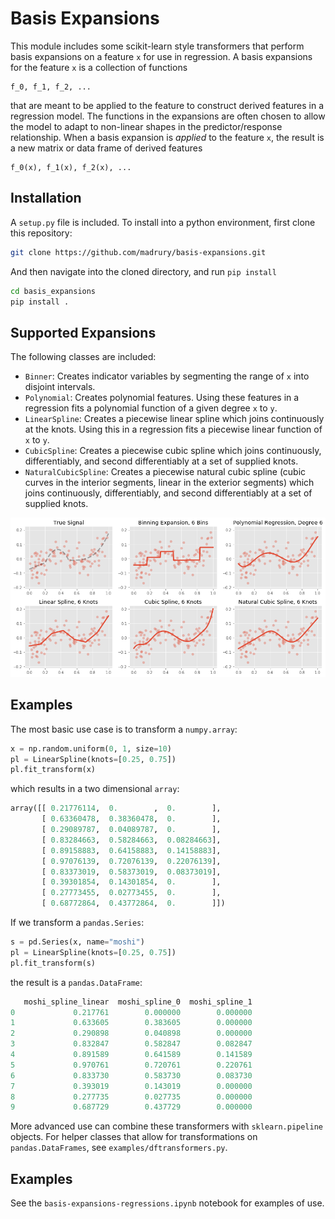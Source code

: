 # Basis Expansions

This module includes some scikit-learn style transformers that perform basis expansions on a feature `x` for use in regression. A basis expansions for the feature `x` is
a collection of functions

    f_0, f_1, f_2, ...

that are meant to be applied to the feature to construct derived features in a
regression model.  The functions in the expansions are often chosen to allow
the model to adapt to non-linear shapes in the predictor/response relationship.
When a basis expansion is *applied* to the feature `x`, the result is a new
matrix or data frame of derived features

    f_0(x), f_1(x), f_2(x), ...

## Installation

A `setup.py` file is included. To install into a python environment, first clone this repository:

```bash
git clone https://github.com/madrury/basis-expansions.git
```

And then navigate into the cloned directory, and run `pip install`

```bash
cd basis_expansions
pip install .
```

## Supported Expansions

The following classes are included:

  - `Binner`: Creates indicator variables by segmenting the range of `x` into disjoint intervals.
  - `Polynomial`: Creates polynomial features.  Using these features in a regression fits a polynomial function of a given degree `x` to `y`.
  - `LinearSpline`: Creates a piecewise linear spline which joins continuously at the knots.  Using this in a regression fits a piecewise linear function of `x` to `y`.
  - `CubicSpline`: Creates a piecewise cubic spline which joins continuously, differentiably, and second differentiably at a set of supplied knots.
  - `NaturalCubicSpline`: Creates a piecewise natural cubic spline (cubic curves in the interior segments, linear in the exterior segments) which joins continuously, differentiably, and second differentiably at a set of supplied knots.

![Basis Expansions](examples/img/basis-expansions.png)


## Examples

The most basic use case is to transform a `numpy.array`:

```python
x = np.random.uniform(0, 1, size=10)
pl = LinearSpline(knots=[0.25, 0.75])
pl.fit_transform(x)
```

which results in a two dimensional `array`:

```python
array([[ 0.21776114,  0.        ,  0.        ],
       [ 0.63360478,  0.38360478,  0.        ],
       [ 0.29089787,  0.04089787,  0.        ],
       [ 0.83284663,  0.58284663,  0.08284663],
       [ 0.89158883,  0.64158883,  0.14158883],
       [ 0.97076139,  0.72076139,  0.22076139],
       [ 0.83373019,  0.58373019,  0.08373019],
       [ 0.39301854,  0.14301854,  0.        ],
       [ 0.27773455,  0.02773455,  0.        ],
       [ 0.68772864,  0.43772864,  0.        ]])
```

If we transform a `pandas.Series`:

```python
s = pd.Series(x, name="moshi")
pl = LinearSpline(knots=[0.25, 0.75])
pl.fit_transform(s)
```

the result is a `pandas.DataFrame`:

```python
   moshi_spline_linear  moshi_spline_0  moshi_spline_1
0             0.217761        0.000000        0.000000
1             0.633605        0.383605        0.000000
2             0.290898        0.040898        0.000000
3             0.832847        0.582847        0.082847
4             0.891589        0.641589        0.141589
5             0.970761        0.720761        0.220761
6             0.833730        0.583730        0.083730
7             0.393019        0.143019        0.000000
8             0.277735        0.027735        0.000000
9             0.687729        0.437729        0.000000
```

More advanced use can combine these transformers with `sklearn.pipeline` objects.  For helper classes that allow for transformations on `pandas.DataFrames`, see `examples/dftransformers.py`.


## Examples

See the `basis-expansions-regressions.ipynb` notebook for examples of use.

